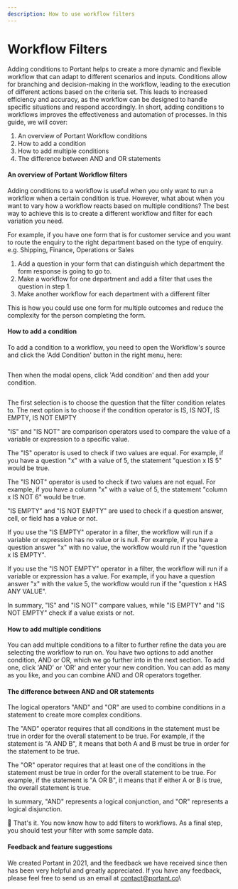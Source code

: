 ```yaml
---
description: How to use workflow filters
---
```


# Workflow Filters

Adding conditions to Portant helps to create a more dynamic and flexible workflow that can adapt to different scenarios and inputs. Conditions allow for branching and decision-making in the workflow, leading to the execution of different actions based on the criteria set. This leads to increased efficiency and accuracy, as the workflow can be designed to handle specific situations and respond accordingly. In short, adding conditions to workflows improves the effectiveness and automation of processes. In this guide, we will cover:

1. An overview of Portant Workflow conditions
2. How to add a condition
3. How to add multiple conditions
4. The difference between AND and OR statements

#### An overview of Portant Workflow filters

Adding conditions to a workflow is useful when you only want to run a workflow when a certain condition is true. However, what about when you want to vary how a workflow reacts based on multiple conditions? The best way to achieve this is to create a different workflow and filter for each variation you need.

For example, if you have one form that is for customer service and you want to route the enquiry to the right department based on the type of enquiry. e.g. Shipping, Finance, Operations or Sales

1. Add a question in your form that can distinguish which department the form response is going to go to.
2. Make a workflow for one department and add a filter that uses the question in step 1.
3. Make another workflow for each department with a different filter

This is how you could use one form for multiple outcomes and reduce the complexity for the person completing the form.

#### How to add a condition

To add a condition to a workflow, you need to open the Workflow's source and click the 'Add Condition' button in the right menu, here:

<figure><img src="https://assets-global.website-files.com/5f3b57b5405f8bd0f98b5e14/63e06337678a1740e23033f4_Source%20Filter%20Conditions.png" alt=""><figcaption></figcaption></figure>

Then when the modal opens, click 'Add condition' and then add your condition.

<figure><img src="https://assets-global.website-files.com/5f3b57b5405f8bd0f98b5e14/63e06a8ac6567a13a4579ecd_Source%20Filter%20Conditions%20%E2%80%93%202.png" alt=""><figcaption></figcaption></figure>

The first selection is to choose the question that the filter condition relates to. The next option is to choose if the condition operator is IS, IS NOT, IS EMPTY, IS NOT EMPTY

"IS" and "IS NOT" are comparison operators used to compare the value of a variable or expression to a specific value.

The "IS" operator is used to check if two values are equal. For example, if you have a question "x" with a value of 5, the statement "question x IS 5" would be true.

The "IS NOT" operator is used to check if two values are not equal. For example, if you have a column "x" with a value of 5, the statement "column x IS NOT 6" would be true.

"IS EMPTY" and "IS NOT EMPTY" are used to check if a question answer, cell, or field has a value or not.

If you use the "IS EMPTY" operator in a filter, the workflow will run if a variable or expression has no value or is null. For example, if you have a question answer "x" with no value, the workflow would run if the "question x IS EMPTY".

If you use the "IS NOT EMPTY" operator in a filter, the workflow will run if a variable or expression has a value. For example, if you have a question answer "x" with the value 5, the workflow would run if the "question x HAS ANY VALUE".

In summary, "IS" and "IS NOT" compare values, while "IS EMPTY" and "IS NOT EMPTY" check if a value exists or not.

#### How to add multiple conditions

You can add multiple conditions to a filter to further refine the data you are selecting the workflow to run on. You have two options to add another condition, AND or OR, which we go further into in the next section. To add one, click 'AND' or 'OR' and enter your new condition. You can add as many as you like, and you can combine AND and OR operators together.

#### The difference between AND and OR statements

The logical operators "AND" and "OR" are used to combine conditions in a statement to create more complex conditions.

The "AND" operator requires that all conditions in the statement must be true in order for the overall statement to be true. For example, if the statement is "A AND B", it means that both A and B must be true in order for the statement to be true.

The "OR" operator requires that at least one of the conditions in the statement must be true in order for the overall statement to be true. For example, if the statement is "A OR B", it means that if either A or B is true, the overall statement is true.

In summary, "AND" represents a logical conjunction, and "OR" represents a logical disjunction.

🎉 That's it. You now know how to add filters to workflows. As a final step, you should test your filter with some sample data.

#### Feedback and feature suggestions

We created Portant in 2021, and the feedback we have received since then has been very helpful and greatly appreciated. If you have any feedback, please feel free to send us an email at [contact@portant.co](mailto:contact@portant.co)\
